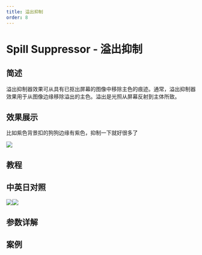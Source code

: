```yaml
---
title: 溢出抑制
order: 8
---
```


# Spill Suppressor - 溢出抑制

## 简述

溢出抑制器效果可从具有已抠出屏幕的图像中移除主色的痕迹。通常，溢出抑制器效果用于从图像边缘移除溢出的主色。溢出是光照从屏幕反射到主体所致。

## 效果展示

比如紫色背景扣的狗狗边缘有紫色，抑制一下就好很多了

![](https://cdn.yuelili.com/20220102224709.png)

## 教程

## 中英日对照

![](https://mir.yuelili.com/user/AE/effects/AE-Effects-Obsolete-Spill_Suppressor.png)![](https://mir.yuelili.com/user/AE/effects/AE-Effects-Obsolete-Spill_Suppressor_cn.png)

## 参数详解

## 案例
